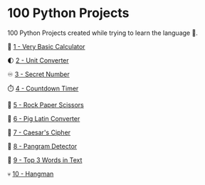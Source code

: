 # 100 Python Projects

100 Python Projects created while trying to learn the language 🐍.

🧮 [1 - Very Basic Calculator](https://github.com/peterbikes/100_Python_Projects/tree/main/1%20-%20Basic%20Calculator)

🌓 [2 - Unit Converter](https://github.com/peterbikes/100_Python_Projects/tree/main/2%20-%20Unit%20Converter)

♾️ [3 - Secret Number](https://github.com/peterbikes/100_Python_Projects/tree/main/3%20-%20Secret%20Number%20Game)

⏱️ [4 - Countdown Timer](https://github.com/peterbikes/100_Python_Projects/tree/main/4%20-%20Countdown%20Timer)

🧻 [5 - Rock Paper Scissors](https://github.com/peterbikes/100_Python_Projects/tree/main/5%20-%20Rock%20Paper%20Scissors)

🐷 [6 - Pig Latin Converter](https://github.com/peterbikes/100_Python_Projects/tree/main/6%20-%20Pig%20Latin%20Converter)

🌿 [7 - Caesar's Cipher](https://github.com/peterbikes/100_Python_Projects/tree/main/7%20-%20Caesar%20Cipher)

🐼 [8 - Pangram Detector](https://github.com/peterbikes/100_Python_Projects/tree/main/8%20-%20Pangram%20Detector)

📜 [9 - Top 3 Words in Text](https://github.com/peterbikes/100_Python_Projects/tree/main/9%20-%20Top%203%20Words%20in%20Text)

💀 [10 - Hangman](https://github.com/peterbikes/100_Python_Projects/tree/main/10%20-%20Hangman)
